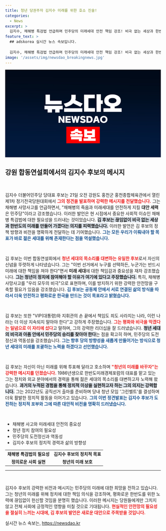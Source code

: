 ```yaml
---
title: 청년 당권주자 김지수 미래를 위한 호소 진술!
categories:
  - News
excerpt: >
  김지수, 채해병 특검법 언급하며 민주당의 미래세대 안전 책임 강조! 비극 없는 세상과 한반도를 만들겠다고 호소하며 청년의 목소리를 높였다. 그의 외침이 가져올 변화에 주목하라!
feature_text: >
  ## adskorea 실시간 뉴스 속보입니다.

  김지수, 채해병 특검법 언급하며 민주당의 미래세대 안전 책임 강조! 비극 없는 세상과 한반도를 만들겠다고 호소하며 청년의 목소리를 높였다. 그의 외침이 가져올 변화에 주목하라!
image: '/assets/img/newsdao_breakingnews.jpg'
---
```


<p><img src="/assets/img/newsdao_breakingnews.jpg" alt="adskorea 속보" /></p>

<h2 data-ke-size="size26">강원 합동연설회에서의 김지수 후보의 메시지</h2>

<p data-ke-size="size16">&nbsp;</p>

<p>김지수 더불어민주당 당대표 후보는 21일 오전 강원도 홍천군 홍천종합체육관에서 열린 제1차 정기전국당원대회에서 <b><span style="color: #ee2323;">그의 정견을 발표하며 강력한 메시지를 전달했습니다.</span></b> 그는 채해병 사망사고를 언급하면서, "채해병의 죽음과 미래세대를 안전하게 지킬 <b>대안 세력</b>은 민주당"이라고 강조했습니다. 이러한 발언은 현 시점에서 중요한 사회적 이슈인 채해병 특검법에 대한 필요성을 드러내는 것이었습니다. <b><span style="background-color: #21538527;">김 후보는 끊임없이 비극 없는 세상과 한반도의 미래를 만들어 가겠다는 의지를 피력했습니다.</span></b> 이러한 발언은 김 후보의 정책 방향과 비전을 명확하게 전달하는 데 기여했습니다. <b><span style="color: #1a5490;">그는 모든 우리가 이뤄내야 할 목표가 바로 젊은 세대를 위해 존재한다는 점을 역설했습니다.</span></b></p></p>

<p data-ke-size="size16">&nbsp;</p>

<p>김 후보는 이번 합동연설회에서 <b><span style="color: #ee2323;">청년 세대의 목소리를 대변하는 유일한 후보</span></b>로서 자신의 신념을 뚜렷하게 나타냈습니다. 그는 "이번 선거에서 누구를 선택하든, 누군가는 반드시 미래에 대한 책임을 져야 한다"면서 <b>미래 세대</b>에 대한 책임감과 중요성을 재차 강조했습니다. <b><span style="background-color: #21538527;">그는 청년이 정치에 참여해야 할 이유가 여기에 있다고 주장했습니다.</span></b> 특히, 채해병 사망사고를 "우리 모두의 비극"으로 표현하며, 이를 방지하기 위한 강력한 안전망을 구축할 필요가 있음을 강조했습니다. <b><span style="color: #1a5490;">김 후보는 공동체 안에서 서로 연결된 삶의 방식을 따라서 더욱 안전하고 평화로운 한국을 만드는 것이 목표라고 밝혔습니다.</span></b></p></p>

<p data-ke-size="size16">&nbsp;</p>

<p>김 후보는 또한 "VIP(대통령)와 지휘관의 손 끝에서 책임도 죄도 사라지는 나라, 이런 나라는 더 이상 지속되지 말아야 한다"고 강하게 주장했습니다. <b><span style="color: #ee2323;">그는 평화와 비극을 막겠다는 일념으로 이 자리에 섰다</span></b>고 말하며, 그의 강력한 리더십을 잘 드러냈습니다. <b><span style="background-color: #21538527;">청년 세대의 비극과 아픔 안에서 민주당의 승리를 찾아야 한다</span></b>는 점을 확고히 하며, 민주당의 도전정신과 역동성을 강조했습니다. <b><span style="color: #1a5490;">그는 향후 당의 방향성을 새롭게 만들어가는 방식으로 청년 세대의 미래를 포괄하는 노력을 하겠다고 선언했습니다.</span></b></p></p>

<p data-ke-size="size16">&nbsp;</p>

<p>김 후보는 자신이 아닌 미래를 위해 투표해 달라고 호소하며 <b><span style="color: #ee2323;">"청년의 미래를 바꾸자"는 강력한 메시지를 던졌습니다.</span></b> 1986년생으로 한반도미래경제포럼의 대표를 맡고 있는 그는 정치와 외교 분야에서의 경력을 통해 젊은 세대의 목소리를 대변하고자 노력해 왔습니다. <b><span style="background-color: #21538527;">과거의 누적된 경험을 통해 정치적 이상을 실현하고자 하는 그의 의지는 강력합니다.</span></b> 그는 2022년도 공직선거 출마를 준비하며 당내 청년 모임 '그린벨트'를 결성하며 더욱 활발한 정치적 활동을 이어가고 있습니다. <b><span style="color: #1a5490;">그의 이번 정견발표는 김지수 후보가 도전하는 정치적 포부와 그에 따른 대안적 비전을 명확히 드러냈습니다.</span></b></p></p>

<p data-ke-size="size16">&nbsp;</p>

<ul>
<li>채해병 사고와 미래세대 안전의 중요성</li>
<li>청년 정치 참여의 필요성</li>
<li>민주당의 도전정신과 역동성</li>
<li>김지수 후보의 정치적 경력과 삶의 방향성</li>
</ul>

<table style="width: 100%; border-collapse: collapse;">
<tr>
<td style="text-align: center; height: 17px;"><b>채해병 특검법의 필요성</b></td>
<td style="text-align: center; height: 17px;"><b>김지수 후보의 정치적 목표</b></td>
</tr>
<tr>
<td style="text-align: center; height: 17px;"><b>정의로운 사회 실현</b></td>
<td style="text-align: center; height: 17px;"><b>청년의 미래 보호</b></td>
</tr>
</table>

<hr />

<p data-ke-size="size16">&nbsp;</p> 

<p>김지수 후보의 강력한 비전과 메시지는 민주당의 미래에 대한 희망을 전하고 있습니다. 그는 청년의 미래를 위해 정치에 대한 책임 의식을 강조하며, 평화로운 한반도를 위한 노력에 끊임없이 헌신할 것임을 분명히 했습니다. 이러한 메시지는 당원들에게만 그치지 않고 전체 사회에 긍정적인 영향을 미칠 것으로 기대됩니다. <b><span style="color: #ee2323;">현실적인 안전망의 필요성을 절실히 느끼는 시대에, 김 후보의 발언은 새로운 대안으로 주목받을 것입니다.</span></b></p>
실시간 뉴스 속보는, <a href="https://newsdao.kr" rel="dofollow">https://newsdao.kr</a>



